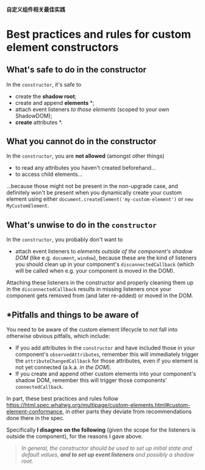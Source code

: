 #### 自定义组件相关最佳实践


<div class="s-prose js-post-body" itemprop="text">
  <h1>Best practices and rules for custom element constructors</h1>

  <h2>What's safe to do in the constructor</h2>

  <p>In the <code>constructor</code>, it's safe to</p>

  <ul>
    <li>create the <strong>shadow root</strong>;</li>
    <li>create and append <strong>elements</strong> *;</li>
    <li>
      attach event listeners <em>to those elements</em> (scoped to your own
      ShadowDOM);
    </li>
    <li><strong>create</strong> attributes *.</li>
  </ul>

  <h2>What you cannot do in the constructor</h2>

  <p>
    In the <code>constructor</code>, you are
    <strong>not allowed</strong> (amongst other things)
  </p>

  <ul>
    <li>to read any attributes you haven't created beforehand...</li>
    <li>to access child elements...</li>
  </ul>

  <p>
    ...because those might not be present in the non-upgrade case, and
    definitely won't be present when you dynamically create your custom element
    using either <code>document.createElement('my-custom-element')</code> or
    <code>new MyCustomElement</code>.
  </p>

  <h2>What's unwise to do in the <code>constructor</code></h2>

  <p>In the <code>constructor</code>, you probably don't want to</p>

  <ul>
    <li>
      attach event listeners to
      <em>elements outside of the component's shadow DOM</em> (like e.g.
      <code>document</code>, <code>window</code>), because these are the kind of
      listeners you should clean up in your component's
      <code>disconnectedCallback</code> (which will be called when e.g. your
      component is moved in the DOM).
    </li>
  </ul>

  <p>
    Attaching these listeners in the constructor and properly cleaning them up
    in the <code>disconnectedCallback</code> results in missing listeners once
    your component gets removed from (and later re-added) or moved in the DOM.
  </p>

  <h2>*Pitfalls and things to be aware of</h2>

  <p>
    You need to be aware of the custom element lifecycle to not fall into
    otherwise obvious pitfalls, which include:
  </p>

  <ul>
    <li>
      If you add attributes in the <code>constructor</code> and have included
      those in your component's <code>observedAttributes</code>, remember this
      will immediately trigger the <code>attributeChangedCallback</code> for
      those attributes, even if you element is not yet connected (a.k.a.
      <em>in the DOM</em>).
    </li>
    <li>
      If you create and append other custom elements into your component's
      shadow DOM, remember this will trigger those components'
      <code>connectedCallback</code>.
    </li>
  </ul>

  <p>
    In part, these best practices and rules follow
    <a
      href="https://html.spec.whatwg.org/multipage/custom-elements.html#custom-element-conformance"
      rel="nofollow noreferrer"
      >https://html.spec.whatwg.org/multipage/custom-elements.html#custom-element-conformance</a
    >, in other parts they deviate from recommendations done there in the spec.
  </p>

  <p>
    Specifically <strong>I disagree on the following</strong> (given the scope
    for the listeners is outside the component), for the reasons I gave above.
  </p>

  <blockquote>
    <p>
      <em
        >In general, the constructor should be used to set up initial state and
        default values, <strong>and to set up event listeners</strong> and
        possibly a shadow root.</em
      >
    </p>
  </blockquote>
</div>

